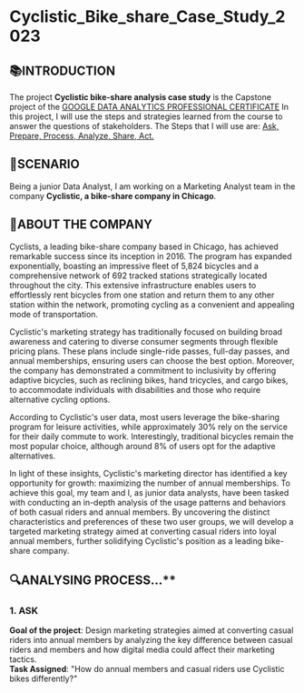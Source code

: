 # Cyclistic_Bike_share_Case_Study_2023
## 📚INTRODUCTION
The project **Cyclistic bike-share analysis case study** is the Capstone project of the [GOOGLE DATA ANALYTICS PROFESSIONAL CERTIFICATE](https://www.coursera.org/professional-certificates/google-data-analytics) In this project, I will use the steps and strategies learned from the course to answer the questions of stakeholders. The Steps that I will use are: <ins>Ask, Prepare, Process, Analyze, Share, Act.</ins>
## 📝SCENARIO
Being a junior Data Analyst, I am working on a Marketing Analyst team in the company **Cyclistic, a bike-share
company in Chicago**.
##  📜ABOUT THE COMPANY
Cyclists, a leading bike-share company based in Chicago, has achieved remarkable success since its inception in 2016. The program has expanded exponentially, boasting an impressive fleet of 5,824 bicycles and a comprehensive network of 692 tracked stations strategically located throughout the city. This extensive infrastructure enables users to effortlessly rent bicycles from one station and return them to any other station within the network, promoting cycling as a convenient and appealing mode of transportation.

Cyclistic's marketing strategy has traditionally focused on building broad awareness and catering to diverse consumer segments through flexible pricing plans. These plans include single-ride passes, full-day passes, and annual memberships, ensuring users can choose the best option. Moreover, the company has demonstrated a commitment to inclusivity by offering adaptive bicycles, such as reclining bikes, hand tricycles, and cargo bikes, to accommodate individuals with disabilities and those who require alternative cycling options.

According to Cyclistic's user data, most users leverage the bike-sharing program for leisure activities, while approximately 30% rely on the service for their daily commute to work. Interestingly, traditional bicycles remain the most popular choice, although around 8% of users opt for the adaptive alternatives.

In light of these insights, Cyclistic's marketing director has identified a key opportunity for growth: maximizing the number of annual memberships. To achieve this goal, my team and I, as junior data analysts, have been tasked with conducting an in-depth analysis of the usage patterns and behaviors of both casual riders and annual members. By uncovering the distinct characteristics and preferences of these two user groups, we will develop a targeted marketing strategy aimed at converting casual riders into loyal annual members, further solidifying Cyclistic's position as a leading bike-share company.
## 🔍ANALYSING PROCESS...**
### 1. ASK
**Goal of the project**: Design marketing strategies aimed at converting casual riders into annual members by analyzing the key difference between casual riders and members and how digital media could affect their marketing tactics.<br>
**Task Assigned**: "How do annual members and casual riders use Cyclistic bikes differently?"

